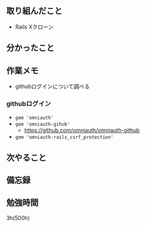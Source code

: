 ## 取り組んだこと
- Rails Xクローン

## 分かったこと
## 作業メモ
- githubログインについて調べる
### githubログイン
  - `gem 'omniauth'`
  - `gem 'omniauth-gihub'`
    - https://github.com/omniauth/omniauth-github
  - `gem 'omniauth-rails_csrf_protection'`

## 次やること

## 備忘録

## 勉強時間
3h(500h)